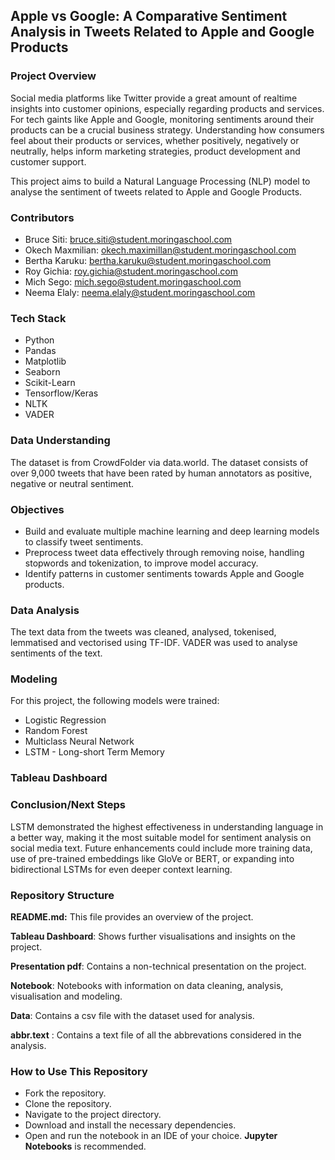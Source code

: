 ## Apple vs Google: A Comparative Sentiment Analysis in Tweets Related to Apple and Google Products
### Project Overview
Social media platforms like Twitter provide a great amount of realtime insights into customer opinions, especially regarding products and services. For tech gaints like Apple and Google, monitoring sentiments around their products can be a crucial business strategy. Understanding how consumers feel about their products or services, whether positively, negatively or neutrally, helps inform marketing strategies, product development and customer support.

This project aims to build a Natural Language Processing (NLP) model to analyse the sentiment of tweets related to Apple and Google Products.
### Contributors
* Bruce Siti: bruce.siti@student.moringaschool.com
* Okech Maxmilian: okech.maximillan@student.moringaschool.com
* Bertha Karuku: bertha.karuku@student.moringaschool.com
* Roy Gichia: roy.gichia@student.moringaschool.com
* Mich Sego: mich.sego@student.moringaschool.com
* Neema Elaly: neema.elaly@student.moringaschool.com
### Tech Stack
* Python
* Pandas
* Matplotlib
* Seaborn
* Scikit-Learn
* Tensorflow/Keras
* NLTK
* VADER
### Data Understanding
The dataset is from CrowdFolder via data.world. The dataset consists of over 9,000 tweets that have been rated by human annotators as positive, negative or neutral sentiment.
### Objectives
* Build and evaluate multiple machine learning and deep learning models to classify tweet sentiments.
* Preprocess tweet data effectively through removing noise, handling stopwords and tokenization, to improve model accuracy.
* Identify patterns in customer sentiments towards Apple and Google products.
### Data Analysis
The text data from the tweets was cleaned, analysed, tokenised, lemmatised and vectorised using TF-IDF. VADER was used to analyse sentiments of the text.
### Modeling
For this project, the following models were trained:
* Logistic Regression
* Random Forest
* Multiclass Neural Network
* LSTM - Long-short Term Memory
### Tableau Dashboard
### Conclusion/Next Steps
LSTM demonstrated the highest effectiveness in understanding language in a better way, making it the most suitable model for sentiment analysis on social media text. Future enhancements could include more training data, use of pre-trained embeddings like GloVe or BERT, or expanding into bidirectional LSTMs for even deeper context learning.
### Repository Structure
**README.md:** This file provides an overview of the project.

**Tableau Dashboard**: Shows further visualisations and insights on the project.

**Presentation pdf**: Contains a non-technical presentation on the project.

**Notebook**: Notebooks with information on data cleaning, analysis, visualisation and modeling.

**Data**: Contains a csv file with the dataset used for analysis.

**abbr.text** : Contains a text file of all the abbrevations considered in the analysis.
### How to Use This Repository
* Fork the repository.
* Clone the repository.
* Navigate to the project directory.
* Download and install the necessary dependencies.
* Open and run the notebook in an IDE of your choice. **Jupyter Notebooks** is recommended.
